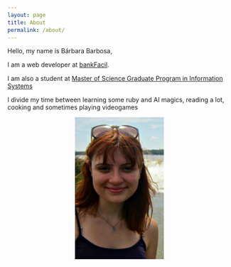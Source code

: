 ```yaml
---
layout: page
title: About
permalink: /about/
---
```


Hello, my name is Bárbara Barbosa,

I am a web developer at [bankFacil](https://www.bankfacil.com.br/devs).

I am also a  student at [Master of Science Graduate Program in Information Systems](http://ppgsi.each.usp.br/?lang=en)

I divide my time between learning some ruby and AI magics, reading a lot, cooking and sometimes playing videogames

<div style="text-align:center"><img src="/images/eu.jpg" width="200" height="320"></div>
